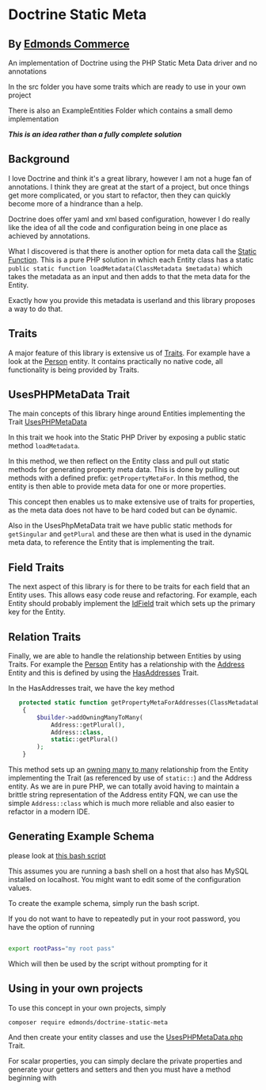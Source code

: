 # Doctrine Static Meta
## By [Edmonds Commerce](https://www.edmondscommerce.co.uk)

An implementation of Doctrine using the PHP Static Meta Data driver and no annotations

In the src folder you have some traits which are ready to use in your own project

There is also an ExampleEntities Folder which contains a small demo implementation

**_This is an idea rather than a fully complete solution_**

## Background

I love Doctrine and think it's a great library, however I am not a huge fan of annotations. I think they are great at the start of a project, but once things get more complicated, or you start to refactor, then they can quickly become more of a hindrance than a help.

Doctrine does offer yaml and xml based configuration, however I do really like the idea of all the code and configuration being in one place as achieved by annotations.

What I discovered is that there is another option for meta data call the [Static Function](http://docs.doctrine-project.org/projects/doctrine-orm/en/latest/reference/php-mapping.html#static-function). This is a pure PHP solution in which each Entity class has a static `public static function loadMetadata(ClassMetadata $metadata)` which takes the metadata as an input and then adds to that the meta data for the Entity.

Exactly how you provide this metadata is userland and this library proposes a way to do that.

## Traits

A major feature of this library is extensive us of [Traits](http://php.net/manual/en/language.oop5.traits.php). For example have a look at the [Person](example/ExampleEntities/Person.php) entity. It contains practically no native code, all functionality is being provided by Traits.

## UsesPHPMetaData Trait

The main concepts of this library hinge around Entities implementing the Trait [UsesPHPMetaData](src/Entity/Traits/UsesPHPMetaData.php)

In this trait we hook into the Static PHP Driver by exposing a public static method `loadMetadata`.

In this method, we then reflect on the Entity class and pull out static methods for generating property meta data. This is done by pulling out methods with a defined prefix: `getPropertyMetaFor`. In this method, the entity is then able to provide meta data for one or more properties.

This concept then enables us to make extensive use of traits for properties, as the meta data does not have to be hard coded but can be dynamic. 

Also in the UsesPhpMetaData trait we have public static methods for `getSingular` and `getPlural` and these are then what is used in the dynamic meta data, to reference the Entity that is implementing the trait.

## Field Traits

The next aspect of this library is for there to be traits for each field that an Entity uses. This allows easy code reuse and refactoring. For example, each Entity should probably implement the [IdField](src/Entity/Traits/Fields/IdField.php) trait which sets up the primary key for the Entity.

## Relation Traits

Finally, we are able to handle the relationship between Entities by using Traits. For example the [Person](example/ExampleEntities/Person.php) Entity has a relationship with the [Address](example/ExampleEntities/Properties/Address.php) Entity and this is defined by using the [HasAddresses](example/ExampleEntities/Traits/Relations/Properties/HasAddresses.php) Trait.

In the HasAddresses trait, we have the key method 
```php
   protected static function getPropertyMetaForAddresses(ClassMetadataBuilder $builder)
    {
        $builder->addOwningManyToMany(
            Address::getPlural(),
            Address::class,
            static::getPlural()
        );
    }
```

This method sets up an [owning many to many](http://docs.doctrine-project.org/projects/doctrine-orm/en/latest/reference/association-mapping.html#many-to-many-bidirectional) relationship from the Entity implementing the Trait (as referenced by use of `static::`) and the Address entity. As we are in pure PHP, we can totally avoid having to maintain a brittle string representation of the Address entity FQN, we can use the simple `Address::class` which is much more reliable and also easier to refactor in a modern IDE.

## Generating Example Schema

please look at [this bash script](example/createExampleDb.bash)

This assumes you are running a bash shell on a host that also has MySQL installed on localhost. You might want to edit some of the configuration values.

To create the example schema, simply run the bash script.

If you do not want to have to repeatedly put in your root password, you have the option of running

```bash

export rootPass="my root pass"
```
Which will then be used by the script without prompting for it

## Using in your own projects

To use this concept in your own projects, simply

```bash
composer require edmonds/doctrine-static-meta
```
And then create your entity classes and use the [UsesPHPMetaData.php](src/Entity/Traits/UsesPHPMetaData.php) Trait.

For scalar properties, you can simply declare the private properties and generate your getters and setters and then you must have a method beginning with 



